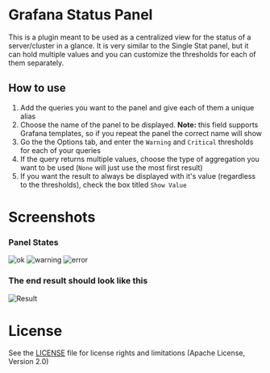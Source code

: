 # Grafana Status Panel

This is a plugin meant to be used as a centralized view for the status of a server/cluster in a glance.
It is very similar to the Single Stat panel, but it can hold multiple values and you can customize the thresholds for each of them separately.

## How to use
1. Add the queries you want to the panel and give each of them a unique alias
2. Choose the name of the panel to be displayed.
  **Note:** this field supports Grafana templates, so if you repeat the panel the correct name will show
3. Go the the Options tab, and enter the `Warning` and `Critical` thresholds for each of your queries
4. If the query returns multiple values, choose the type of aggregation you want to be used (`None` will just use the most first result)
5. If you want the result to always be displayed with it's value (regardless to the thresholds), check the box titled `Show Value`

# Screenshots
### Panel States
![ok](https://github.com/Vonage/Grafana_Status_panel/blob/develop/src/img/ok.png?raw=true)
![warning](https://github.com/Vonage/Grafana_Status_panel/blob/develop/src/img/warning.png?raw=true)
![error](https://github.com/Vonage/Grafana_Status_panel/blob/develop/src/img/error.png?raw=true)

### The end result should look like this
![Result](https://github.com/Vonage/Grafana_Status_panel/blob/develop/src/img/environment_snapshot.png?raw=true)

# License

See the [LICENSE](LICENSE.txt) file for license rights and limitations (Apache License, Version 2.0)
